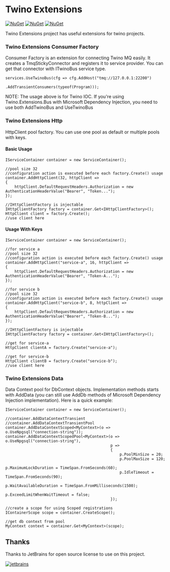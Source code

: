 # Twino Extensions

[![NuGet](https://img.shields.io/nuget/v/Twino.Extensions.Bus?label=consumer%20bus%20nuget)](https://www.nuget.org/packages/Twino.Extensions.Bus)
[![NuGet](https://img.shields.io/nuget/v/Twino.Extensions.Http?label=http%20factory%20nuget)](https://www.nuget.org/packages/Twino.Extensions.Http)
[![NuGet](https://img.shields.io/nuget/v/Twino.Extensions.Data?label=http%20factory%20nuget)](https://www.nuget.org/packages/Twino.Extensions.Data)

Twino Extensions project has useful extensions for twino projects.

### Twino Extensions Consumer Factory

Consumer Factory is an extension for connecting Twino MQ easily. It creates a TmqStickyConnector and registers it to service provider. You can get that connector with ITwinoBus service type.

    services.UseTwinoBus(cfg => cfg.AddHost("tmq://127.0.0.1:22200")
                                   .AddTransientConsumers(typeof(Program)));


NOTE: The usage above is for Twino IOC. If you're using Twino.Extensions.Bus with Microsoft Dependency Injection, you need to use both AddTwinoBus and UseTwinoBus

### Twino Extensions Http

HttpClient pool factory. You can use one pool as default or multiple pools with keys.

#### Basic Usage

    IServiceContainer container = new ServiceContainer();

    //pool size 32
    //configuration action is executed before each factory.Create() usage
    container.AddHttpClient(32, httpClient =>
    {
        httpClient.DefaultRequestHeaders.Authorization = new AuthenticationHeaderValue("Bearer", "Token...");
    });

    //IHttpClientFactory is injectable
    IHttpClientFactory factory = container.Get<IHttpClientFactory>();
    HttpClient client = factory.Create();
    //use client here
            
            
#### Usage With Keys

    IServiceContainer container = new ServiceContainer();

    //for service a
    //pool size 32
    //configuration action is executed before each factory.Create() usage
    container.AddHttpClient("service-a", 16, httpClient =>
    {
        httpClient.DefaultRequestHeaders.Authorization = new AuthenticationHeaderValue("Bearer", "Token-A...");
    });
    
    //for service b
    //pool size 32
    //configuration action is executed before each factory.Create() usage
    container.AddHttpClient("service-b", 8, httpClient =>
    {
        httpClient.DefaultRequestHeaders.Authorization = new AuthenticationHeaderValue("Bearer", "Token-B...");
    });

    //IHttpClientFactory is injectable
    IHttpClientFactory factory = container.Get<IHttpClientFactory>();
    
    //get for service-a
    HttpClient clientA = factory.Create("service-a");
    
    //get for service-b
    HttpClient clientB = factory.Create("service-b");
    //use client here


### Twino Extensions Data

Data Context pool for DbContext objects. Implementation methods starts with AddData (you can still use AddDb methods of Microsoft Dependency Injection implementation).
Here is a quick example:

    IServiceContainer container = new ServiceContainer();

    //container.AddDataContextTransient
    //container.AddDataContextTransientPool
    container.AddDataContextScoped<MyContext>(o => o.UseNpgsql("connection-string"));
    container.AddDataContextScopedPool<MyContext>(o => o.UseNpgsql("connection-string"),
                                                  p =>
                                                  {
                                                      p.PoolMinSize = 20;
                                                      p.PoolMaxSize = 120;
                                                      p.MaximumLockDuration = TimeSpan.FromSeconds(60);
                                                      p.IdleTimeout = TimeSpan.FromSeconds(90);
                                                      p.WaitAvailableDuration = TimeSpan.FromMilliseconds(1500);
                                                      p.ExceedLimitWhenWaitTimeout = false;
                                                  });

    //create a scope for using Scoped registrations
    IContainerScope scope = container.CreateScope();
    
    //get db context from pool
    MyContext context = container.Get<MyContext>(scope);


## Thanks

Thanks to JetBrains for open source license to use on this project.

[![jetbrains](https://user-images.githubusercontent.com/21208762/90192662-10043700-ddcc-11ea-9533-c43b99801d56.png)](https://www.jetbrains.com/?from=twino-framework)
